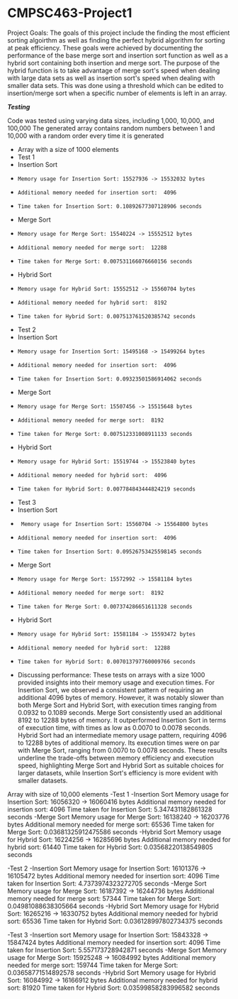 # CMPSC463-Project1

Project Goals:
The goals of this project include the finding the most efficient sorting algoirthm as well as finding the perfect hybrid algorithm for sorting at peak efficiency. These goals were achieved by documenting the performance of the base merge sort and insertion sort function as well as a hybrid sort containing both insertion and merge sort. The purpose of the hybrid function is to take advantage of merge sort's speed when dealing with large data sets as well as insertion sort's speed when dealing with smaller data sets. This was done using a threshold which can be edited to insertion/merge sort when a specific number of elements is left in an array. 

***Testing***

 Code was tested using varying data sizes, including 1,000, 10,000, and 100,000
 The generated array contains random numbers between 1 and 10,000 with a random order every time it is generated
- Array with a size of 1000 elements
-   Test 1
   - Insertion Sort
 -     Memory usage for Insertion Sort: 15527936 -> 15532032 bytes
-     Additional memory needed for insertion sort:  4096
-     Time taken for Insertion Sort: 0.10892677307128906 seconds
-   Merge Sort
-     Memory usage for Merge Sort: 15540224 -> 15552512 bytes
-     Additional memory needed for merge sort:  12288
-     Time taken for Merge Sort: 0.007531166076660156 seconds
-   Hybrid Sort
-     Memory usage for Hybrid Sort: 15552512 -> 15560704 bytes
-     Additional memory needed for hybrid sort:  8192
-     Time taken for Hybrid Sort: 0.007513761520385742 seconds
  
-   Test 2
-   Insertion Sort
-     Memory usage for Insertion Sort: 15495168 -> 15499264 bytes
-     Additional memory needed for insertion sort:  4096
-     Time taken for Insertion Sort: 0.09323501586914062 seconds
-   Merge Sort
-     Memory usage for Merge Sort: 15507456 -> 15515648 bytes
-     Additional memory needed for merge sort:  8192
-     Time taken for Merge Sort: 0.007512331008911133 seconds
-   Hybrid Sort
-     Memory usage for Hybrid Sort: 15519744 -> 15523840 bytes
-     Additional memory needed for hybrid sort:  4096
-     Time taken for Hybrid Sort: 0.007784843444824219 seconds

-   Test 3
-   Insertion Sort
-      Memory usage for Insertion Sort: 15560704 -> 15564800 bytes
-     Additional memory needed for insertion sort:  4096
-     Time taken for Insertion Sort: 0.09526753425598145 seconds
-   Merge Sort
-     Memory usage for Merge Sort: 15572992 -> 15581184 bytes
-     Additional memory needed for merge sort:  8192
-     Time taken for Merge Sort: 0.007374286651611328 seconds
-   Hybrid Sort
-     Memory usage for Hybrid Sort: 15581184 -> 15593472 bytes
-     Additional memory needed for hybrid sort:  12288
-     Time taken for Hybrid Sort: 0.007013797760009766 seconds

- Discussing performance: 
These tests on arrays with a size 1000 provided insights into their memory usage and execution times. For Insertion Sort, we observed a consistent pattern of requiring an additional 4096 bytes of memory. However, it was notably slower than both Merge Sort and Hybrid Sort, with execution times ranging from 0.0932 to 0.1089 seconds. Merge Sort consistently used an additional 8192 to 12288 bytes of memory. It outperformed Insertion Sort in terms of execution time, with times as low as 0.0070 to 0.0078 seconds. Hybrid Sort had an intermediate memory usage pattern, requiring 4096 to 12288 bytes of additional memory. Its execution times were on par with Merge Sort, ranging from 0.0070 to 0.0078 seconds. These results underline the trade-offs between memory efficiency and execution speed, highlighting Merge Sort and Hybrid Sort as suitable choices for larger datasets, while Insertion Sort's efficiency is more evident with smaller datasets.

Array with size of 10,000 elements
  -Test 1
  -Insertion Sort
    Memory usage for Insertion Sort: 16056320 -> 16060416 bytes
    Additional memory needed for insertion sort:  4096
    Time taken for Insertion Sort: 5.347431182861328 seconds
  -Merge Sort
    Memory usage for Merge Sort: 16138240 -> 16203776 bytes
    Additional memory needed for merge sort:  65536
    Time taken for Merge Sort: 0.03681325912475586 seconds
  -Hybrid Sort
    Memory usage for Hybrid Sort: 16224256 -> 16285696 bytes
    Additional memory needed for hybrid sort:  61440
    Time taken for Hybrid Sort: 0.03568220138549805 seconds
    
  -Test 2
  -Insertion Sort
    Memory usage for Insertion Sort: 16101376 -> 16105472 bytes
    Additional memory needed for insertion sort:  4096
    Time taken for Insertion Sort: 4.7373974323272705 seconds
  -Merge Sort
    Memory usage for Merge Sort: 16187392 -> 16244736 bytes
    Additional memory needed for merge sort:  57344
    Time taken for Merge Sort: 0.04981088638305664 seconds
  -Hybrid Sort
    Memory usage for Hybrid Sort: 16265216 -> 16330752 bytes
    Additional memory needed for hybrid sort:  65536
    Time taken for Hybrid Sort: 0.036128997802734375 seconds

  -Test 3
  -Insertion sort
    Memory usage for Insertion Sort: 15843328 -> 15847424 bytes
    Additional memory needed for insertion sort:  4096
    Time taken for Insertion Sort: 5.557173728942871 seconds
  -Merge Sort
    Memory usage for Merge Sort: 15925248 -> 16084992 bytes
    Additional memory needed for merge sort:  159744
    Time taken for Merge Sort: 0.03658771514892578 seconds
  -Hybrid Sort
    Memory usage for Hybrid Sort: 16084992 -> 16166912 bytes
    Additional memory needed for hybrid sort:  81920
    Time taken for Hybrid Sort: 0.03599858283996582 seconds
